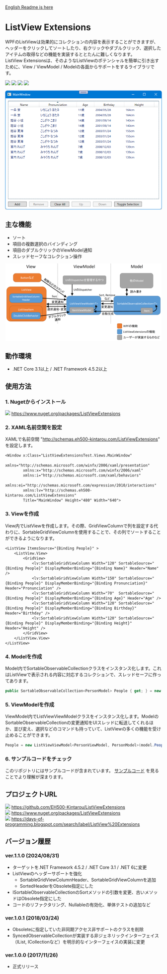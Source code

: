 [English Readme is here](https://github.com/EH500-Kintarou/ListViewExtensions/blob/master/README-en.md)

# ListView Extensions
WPFのListViewは効果的にコレクションの内容を表示することができますが、ヘッダーをクリックしてソートしたり、右クリックやダブルクリック、選択したアイテムの取得などの機能を実装するととたんに難しくなります。  
ListView Extensionsは、そのようなListViewのポテンシャルを簡単に引き出すために、View / ViewModel / Modelの各面からサポートをするライブラリです。

![](https://img.shields.io/badge/Nuget-1.1.0-blue?logo=nuget&style=plastic)
![](https://img.shields.io/badge/.NET_Framework-4.5.2-orange?logo=.net&style=plastic)
![](https://img.shields.io/badge/.NET_Core-3.1-orange?logo=.net&style=plastic)
![](https://img.shields.io/badge/.NET-6-orange?logo=.net&style=plastic)

![Screenshot of ListView Extensions](https://raw.githubusercontent.com/EH500-Kintarou/ListViewExtensions/master/Images/SampleScreenshot.png)

## 主な機能
- ソート
- 項目の複数選択のバインディング
- 項目のダブルクリックのViewModel通知
- スレッドセーフなコレクション操作

![Class Relationship Overview](https://raw.githubusercontent.com/EH500-Kintarou/ListViewExtensions/master/Images/ClassRelationshipOverview_ja.png)

## 動作環境
- .NET Core 3.1以上 / .NET Framework 4.5.2以上

## 使用方法
### 1. Nugetからインストール
![](https://img.shields.io/badge/Nuget-1.1.0-blue?logo=nuget&style=plastic) https://www.nuget.org/packages/ListViewExtensions

### 2. XAML名前空間を設定
XAMLで名前空間 "http://schemas.eh500-kintarou.com/ListViewExtensions" を設定します。

```xaml
<Window x:Class="ListViewExtensionsTest.Views.MainWindow"
        xmlns="http://schemas.microsoft.com/winfx/2006/xaml/presentation"
        xmlns:x="http://schemas.microsoft.com/winfx/2006/xaml"
        xmlns:i="http://schemas.microsoft.com/xaml/behaviors"
        xmlns:ei="http://schemas.microsoft.com/expression/2010/interactions"
		xmlns:lv="http://schemas.eh500-kintarou.com/ListViewExtensions"
        Title="MainWindow" Height="480" Width="640">
```

### 3. Viewを作成
View内でListViewを作成します。その際、GridViewColumnで列を設定する代わりに、SortableGridViewColumnを使用することで、その列でソートすることができるようになります。

```xaml
<ListView ItemsSource="{Binding People}" >
	<ListView.View>
        <GridView>
            <lv:SortableGridViewColumn Width="120" SortableSource="{Binding People}" DisplayMemberBinding="{Binding Name}" Header="Name" />
            <lv:SortableGridViewColumn Width="150" SortableSource="{Binding People}" DisplayMemberBinding="{Binding Pronunciation}" Header="Pronunciation" />
            <lv:SortableGridViewColumn Width="70"  SortableSource="{Binding People}" DisplayMemberBinding="{Binding Age}" Header="Age" />
            <lv:SortableGridViewColumn Width="120" SortableSource="{Binding People}" DisplayMemberBinding="{Binding Birthday}" Header="Birthday" />
            <lv:SortableGridViewColumn Width="120" SortableSource="{Binding People}" DisplayMemberBinding="{Binding Height}" Header="Height" />
		</GridView>
	</ListView.View>
</ListView>
```

### 4. Modelを作成
Model内でSortableObservableCollectionクラスをインスタンス化します。これはListViewで表示される内容に対応するコレクションで、スレッドセーフに作ってあります。

```cs
public SortableObservableCollection<PersonModel> People { get; } = new SortableObservableCollection<PersonModel>();
```

### 5. ViewModelを作成
ViewModel内でListViewViewModelクラスをインスタンス化します。ModelのSortableObservableCollectionの変更通知をUIスレッドに転送してくれるほか、並び変え、選択などのコマンドも持っていて、ListViewの多くの機能を受け止めることができます。

```cs
People = new ListViewViewModel<PersonViewModel, PersonModel>(model.People, person => new PersonViewModel(person), DispatcherHelper.UIDispatcher);
```

### 6. サンプルコードをチェック
このリポジトリにはサンプルコードが含まれています。 [サンプルコード](https://github.com/EH500-Kintarou/ListViewExtensions/tree/master/Sample) を見ることでより理解が深まります。

## プロジェクトURL
![](https://img.shields.io/badge/Github-1.1.0-green?logo=github&style=plastic) https://github.com/EH500-Kintarou/ListViewExtensions  
![](https://img.shields.io/badge/Nuget-1.1.0-blue?logo=nuget&style=plastic) https://www.nuget.org/packages/ListViewExtensions  
![](https://img.shields.io/badge/Blogger-1.1.0-orange?logo=blogger&style=plastic) https://days-of-programming.blogspot.com/search/label/ListView%20Extensions

## バージョン履歴
### ver.1.1.0 (2024/08/31)
- ターゲットを.NET Framework 4.5.2 / .NET Core 3.1 / .NET 6に変更
- ListViewのヘッダーサポートを強化
  - SortableGridViewColumnHeader、SortableGridViewColumnを追加
  - SortedHeaderをObsolete指定にした
- ISortableObservableCollectionのSortメソッドの引数を変更、古いメソッドはObsolete指定にした
- コードのリファクタリング、Nullableの有効化、単体テストの追加など

### ver.1.0.1 (2018/03/24)
- Obsoleteに指定していた非同期アクセス非サポートのクラスを削除
- SyncedObservableCollectionが実装する非ジェネリックインターフェイス（IList, ICollectionなど）を明示的なインターフェイスの実装に変更

### ver.1.0.0 (2017/11/26)
- 正式リリース
